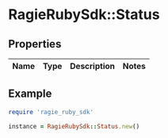 # RagieRubySdk::Status

## Properties

| Name | Type | Description | Notes |
| ---- | ---- | ----------- | ----- |

## Example

```ruby
require 'ragie_ruby_sdk'

instance = RagieRubySdk::Status.new()
```

